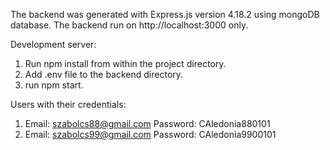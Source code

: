 The backend was generated with Express.js version 4.18.2 using mongoDB database.
The backend run on http://localhost:3000 only.

Development server:
1. Run npm install from within the project directory.
2. Add .env file to the backend directory.
3. run npm start.

Users with their credentials:
1. Email: szabolcs88@gmail.com Password: CAledonia880101
2. Email: szabolcs99@gmail.com Password: CAledonia9900101